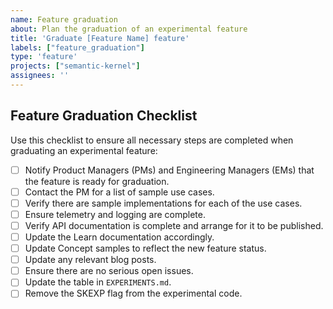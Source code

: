 ```yaml
---
name: Feature graduation
about: Plan the graduation of an experimental feature
title: 'Graduate [Feature Name] feature'
labels: ["feature_graduation"]
type: 'feature'
projects: ["semantic-kernel"]
assignees: ''
---
```


## Feature Graduation Checklist

Use this checklist to ensure all necessary steps are completed when graduating an experimental feature:

- [ ] Notify Product Managers (PMs) and Engineering Managers (EMs) that the feature is ready for graduation.
- [ ] Contact the PM for a list of sample use cases.
- [ ] Verify there are sample implementations for each of the use cases.
- [ ] Ensure telemetry and logging are complete.
- [ ] Verify API documentation is complete and arrange for it to be published.
- [ ] Update the Learn documentation accordingly.
- [ ] Update Concept samples to reflect the new feature status.
- [ ] Update any relevant blog posts.
- [ ] Ensure there are no serious open issues.
- [ ] Update the table in `EXPERIMENTS.md`.
- [ ] Remove the SKEXP flag from the experimental code.
